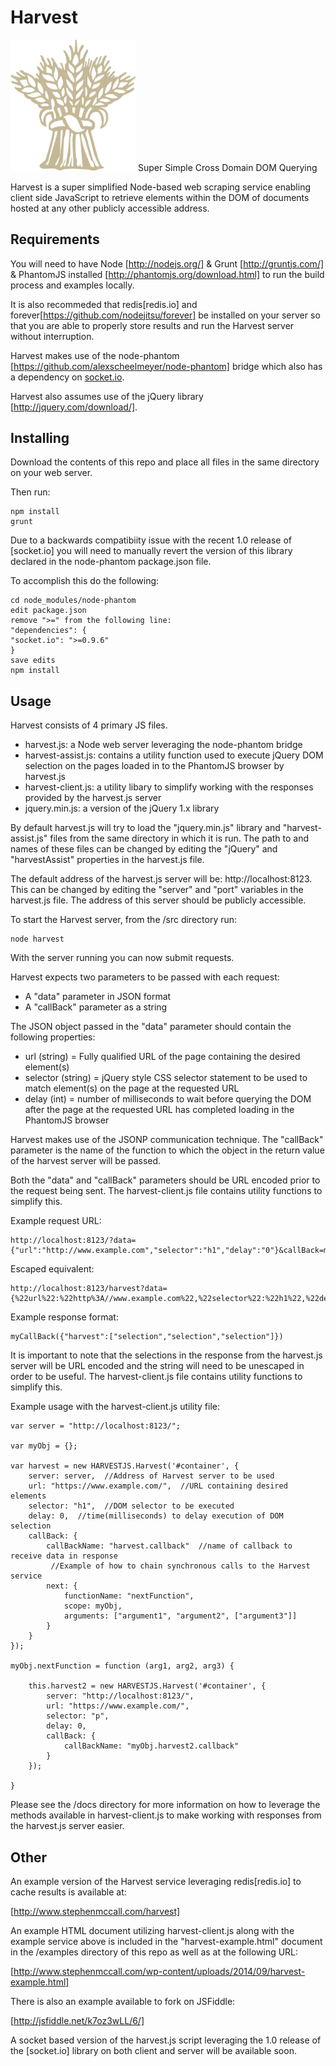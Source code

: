 
Harvest
=======
<img src="https://raw.githubusercontent.com/stephenmccall/harvest/master/harvest-logo.jpg" alt="Harvest Logo" width="200"/>
Super Simple Cross Domain DOM Querying

Harvest is a super simplified Node-based web scraping service enabling client side JavaScript to retrieve elements within the DOM of documents hosted at any other publicly accessible address.


Requirements
------------
You will need to have Node [http://nodejs.org/] & Grunt [http://gruntjs.com/] & PhantomJS installed [http://phantomjs.org/download.html] to run the build process and examples locally.

It is also recommeded that redis[redis.io] and forever[https://github.com/nodejitsu/forever] be installed on your server so that you are able to properly store results and run the Harvest server without interruption.

Harvest makes use of the node-phantom [https://github.com/alexscheelmeyer/node-phantom] bridge which also has a dependency on [socket.io](http://socket.io/).

Harvest also assumes use of the jQuery library [http://jquery.com/download/].

Installing
----------

Download the contents of this repo and place all files in the same directory on your web server.

Then run:

    npm install
    grunt

Due to a backwards compatibiity issue with the recent 1.0 release of [socket.io] you will need to manually revert the version of this library declared in the node-phantom package.json file.

To accomplish this do the following:

    cd node_modules/node-phantom
    edit package.json
    remove ">=" from the following line:
    "dependencies": {
    "socket.io": ">=0.9.6"
    }
    save edits
    npm install


Usage
------------

Harvest consists of 4 primary JS files.

  - harvest.js: a Node web server leveraging the node-phantom bridge
  - harvest-assist.js: contains a utility function used to execute jQuery DOM selection on the pages loaded in to the PhantomJS browser by harvest.js
  - harvest-client.js: a utility libary to simplify working with the responses provided by the harvest.js server
  - jquery.min.js: a version of the jQuery 1.x library

By default harvest.js will try to load the "jquery.min.js" library and "harvest-assist.js" files from the same directory in which it is run.  The path to and names of these files can be changed by editing the "jQuery" and "harvestAssist" properties in the harvest.js file.

The default address of the harvest.js server will be:  http://localhost:8123.  This can be changed by editing the "server" and "port" variables in the harvest.js file.  The address of this server should be publicly accessible.

To start the Harvest server, from the /src directory run:

    node harvest

With the server running you can now submit requests.

Harvest expects two parameters to be passed with each request:

  - A "data" parameter in JSON format
  - A "callBack" parameter as a string

The JSON object passed in the "data" parameter should contain the following properties:

  - url (string) = Fully qualified URL of the page containing the desired element(s)
  - selector (string) = jQuery style CSS selector statement to be used to match element(s) on the page at the requested URL
  - delay (int) = number of milliseconds to wait before querying the DOM after the page at the requested URL has completed loading in the PhantomJS browser

Harvest makes use of the JSONP communication technique.  The "callBack" parameter is the name of the function to which the object in the return value of the harvest server will be passed.

Both the "data" and "callBack" parameters should be URL encoded prior to the request being sent.  The harvest-client.js file contains utility functions to simplify this.

Example request URL:

    http://localhost:8123/?data={"url":"http://www.example.com","selector":"h1","delay":"0"}&callBack=myCallBack

Escaped equivalent:

    http://localhost:8123/harvest?data={%22url%22:%22http%3A//www.example.com%22,%22selector%22:%22h1%22,%22delay%22:%220%22}&callBack=myCallBack

Example response format:

    myCallBack({"harvest":["selection","selection","selection"]})

It is important to note that the selections in the response from the harvest.js server will be URL encoded and the string will need to be unescaped in order to be useful.  The harvest-client.js file contains utility functions to simplify this.

Example usage with the harvest-client.js utility file:

    var server = "http://localhost:8123/";

    var myObj = {};

    var harvest = new HARVESTJS.Harvest('#container', {
        server: server,  //Address of Harvest server to be used
        url: "https://www.example.com/",  //URL containing desired elements
        selector: "h1",  //DOM selector to be executed
        delay: 0,  //time(milliseconds) to delay execution of DOM selection
        callBack: {
            callBackName: "harvest.callback"  //name of callback to receive data in response
             //Example of how to chain synchronous calls to the Harvest service
            next: {
                functionName: "nextFunction",
                scope: myObj,
                arguments: ["argument1", "argument2", ["argument3"]]
            }
        }
    });

    myObj.nextFunction = function (arg1, arg2, arg3) {

        this.harvest2 = new HARVESTJS.Harvest('#container', {
            server: "http://localhost:8123/",
            url: "https://www.example.com/",
            selector: "p",
            delay: 0,
            callBack: {
                callBackName: "myObj.harvest2.callback"
            }
        });

    }

Please see the /docs directory for more information on how to leverage the methods available in harvest-client.js to make working with responses from the harvest.js server easier.

Other
------------
An example version of the Harvest service leveraging redis[redis.io] to cache results is available at:

[http://www.stephenmccall.com/harvest]

An example HTML document utilizing harvest-client.js along with the example service above is included in the "harvest-example.html" document in the /examples directory of this repo as well as at the following URL:

[http://www.stephenmccall.com/wp-content/uploads/2014/09/harvest-example.html]

There is also an example available to fork on JSFiddle:

[http://jsfiddle.net/k7oz3wLL/6/]

A socket based version of the harvest.js script leveraging the 1.0 release of the [socket.io] library on both client and server will be available soon.
